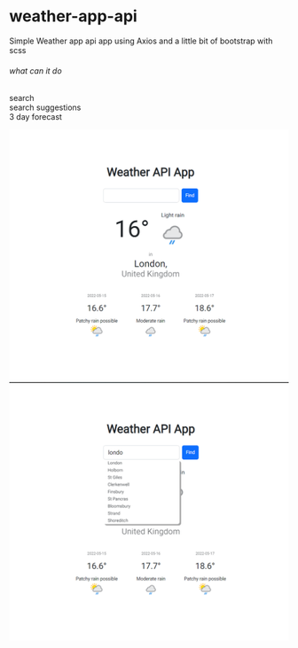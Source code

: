 # weather-app-api

Simple Weather app api app using Axios and a little bit of bootstrap with scss

###### what can it do

search\
search suggestions\
3 day forecast

![sample image](/weather1.png)
![sample image](/weather2.png)
